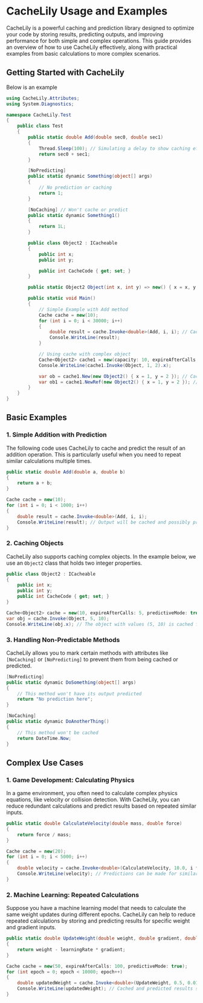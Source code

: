 # CacheLily Usage and Examples

CacheLily is a powerful caching and prediction library designed to optimize your code by storing results, predicting outputs, and improving performance for both simple and complex operations. This guide provides an overview of how to use CacheLily effectively, along with practical examples from basic calculations to more complex scenarios.

## Getting Started with CacheLily

Below is an example

```csharp
using CacheLily.Attributes;
using System.Diagnostics;

namespace CacheLily.Test
{
    public class Test
    {
        public static double Add(double sec0, double sec1)
        {
            Thread.Sleep(100); // Simulating a delay to show caching effectiveness
            return sec0 + sec1;
        }

        [NoPredicting]
        public static dynamic Something(object[] args)
        {
            // No prediction or caching
            return 1;
        }

        [NoCaching] // Won't cache or predict
        public static dynamic Something1()
        {
            return 1L;
        }

        public class Object2 : ICacheable
        {
            public int x;
            public int y;

            public int CacheCode { get; set; }
        }

        public static Object2 Object(int x, int y) => new() { x = x, y = y };

        public static void Main()
        {
            // Simple Example with Add method
            Cache cache = new(10);
            for (int i = 0; i < 30000; i++)
            {
                double result = cache.Invoke<double>(Add, i, i); // Cached and possibly predicted output
                Console.WriteLine(result);
            }

            // Using cache with complex object
            Cache<Object2> cache1 = new(capacity: 10, expireAfterCalls: 30, predictiveMode: true);
            Console.WriteLine(cache1.Invoke(Object, 1, 2).x);

            var ob = cache1.New(new Object2() { x = 1, y = 2 }); // Cached copy
            var ob1 = cache1.NewRef(new Object2() { x = 1, y = 2 }); // Cached reference
        }
    }
}
```

## Basic Examples

### 1. Simple Addition with Prediction
The following code uses CacheLily to cache and predict the result of an addition operation. This is particularly useful when you need to repeat similar calculations multiple times.

```csharp
public static double Add(double a, double b)
{
    return a + b;
}

Cache cache = new(10);
for (int i = 0; i < 1000; i++)
{
    double result = cache.Invoke<double>(Add, i, i);
    Console.WriteLine(result); // Output will be cached and possibly predicted for similar inputs
}
```

### 2. Caching Objects
CacheLily also supports caching complex objects. In the example below, we use an `Object2` class that holds two integer properties.

```csharp
public class Object2 : ICacheable
{
    public int x;
    public int y;
    public int CacheCode { get; set; }
}

Cache<Object2> cache = new(10, expireAfterCalls: 5, predictiveMode: true);
var obj = cache.Invoke(Object, 5, 10);
Console.WriteLine(obj.x); // The object with values (5, 10) is cached for subsequent use
```

### 3. Handling Non-Predictable Methods
CacheLily allows you to mark certain methods with attributes like `[NoCaching]` or `[NoPredicting]` to prevent them from being cached or predicted.

```csharp
[NoPredicting]
public static dynamic DoSomething(object[] args)
{
    // This method won't have its output predicted
    return "No prediction here";
}

[NoCaching]
public static dynamic DoAnotherThing()
{
    // This method won't be cached
    return DateTime.Now;
}
```

## Complex Use Cases

### 1. Game Development: Calculating Physics
In a game environment, you often need to calculate complex physics equations, like velocity or collision detection. With CacheLily, you can reduce redundant calculations and predict results based on repeated similar inputs.

```csharp
public static double CalculateVelocity(double mass, double force)
{
    return force / mass;
}

Cache cache = new(20);
for (int i = 0; i < 5000; i++)
{
    double velocity = cache.Invoke<double>(CalculateVelocity, 10.0, i * 2.0);
    Console.WriteLine(velocity); // Predictions can be made for similar mass-force pairs
}
```

### 2. Machine Learning: Repeated Calculations
Suppose you have a machine learning model that needs to calculate the same weight updates during different epochs. CacheLily can help to reduce repeated calculations by storing and predicting results for specific weight and gradient inputs.

```csharp
public static double UpdateWeight(double weight, double gradient, double learningRate)
{
    return weight - learningRate * gradient;
}

Cache cache = new(50, expireAfterCalls: 100, predictiveMode: true);
for (int epoch = 0; epoch < 10000; epoch++)
{
    double updatedWeight = cache.Invoke<double>(UpdateWeight, 0.5, 0.01 * epoch, 0.001);
    Console.WriteLine(updatedWeight); // Cached and predicted results speed up training
}
```


